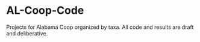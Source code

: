 # AL-Coop-Code
Projects for Alabama Coop organized by taxa.
All code and results are draft and deliberative.
